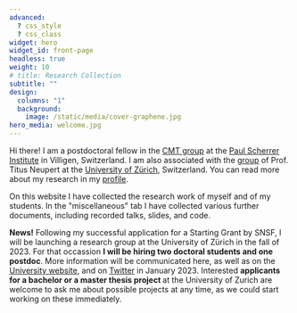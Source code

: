```yaml
---
advanced:
  ? css_style
  ? css_class
widget: hero
widget_id: front-page
headless: true
weight: 10
# title: Research Collection
subtitle: ""
design:
  columns: "1"
  background:
    image: /static/media/cover-graphene.jpg
hero_media: welcome.jpg
---
```

Hi there! I am a postdoctoral fellow in the [CMT group](https://www.psi.ch/en/lsm/cmt-group) at the [Paul Scherrer Institute](https://www.psi.ch/en) in Villigen, Switzerland. I am also associated with the [group](https://www.physik.uzh.ch/en/groups/neupert/team.html) of Prof. Titus Neupert at the [University of Zürich](https://www.uzh.ch/cmsssl/en.html), Switzerland. You can read more about my research in my [profile](https://www.tomasbzdusek.com/author/tomas-bzdusek/).

On this website I have collected the research work of myself and of my students. In the "miscellaneous" tab I have collected various further documents, including recorded talks, slides, and code. 

<b>News!</b> Following my successful application for a Starting Grant by SNSF, I will be launching a research group at the University of Zürich in the fall of 2023. For that occassion <b>I will be hiring two doctoral students and one postdoc</b>. More information will be communicated here, as well as on the [University website](https://www.physik.uzh.ch/en/department/jobs.html), and on [Twitter](https://twitter.com/tomasbzdusek) in January 2023. Interested <b>applicants for a bachelor or a master thesis project </b> at the University of Zurich are welcome to ask me about possible projects at any time, as we could start working on these immediately.


